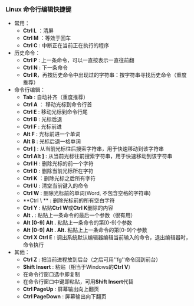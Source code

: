 ###  Linux 命令行编辑快捷键

* 常用：
  * **Ctrl L** ：清屏
  * **Ctrl M** ：等效于回车
  * **Ctrl C** : 中断正在当前正在执行的程序
* 历史命令：
  * **Ctrl P** : 上一条命令，可以一直按表示一直往前翻
  * **Ctrl N** : 下一条命令
  * **Ctrl R**，再按历史命令中出现过的字符串：按字符串寻找历史命令（重度推荐）
* 命令行编辑：
  * **Tab** : 自动补齐（重度推荐）
  * **Ctrl A** ： 移动光标到命令行首
  * **Ctrl E** :  移动光标到命令行尾
  * **Ctrl B** :  光标后退
  * **Ctrl F** : 光标前进
  * **Alt F**  : 光标前进一个单词
  * **Alt B**  : 光标后退一格单词
  * **Ctrl ]** : 从当前光标往后搜索字符串，用于快速移动到该字符串
  * **Ctrl Alt ]** : 从当前光标往前搜索字符串，用于快速移动到该字符串
  * **Ctrl H** : 删除光标的前一个字符
  * **Ctrl D** : 删除当前光标所在字符
  * **Ctrl K** ：删除光标之后所有字符
  * **Ctrl U** : 清空当前键入的命令
  * **Ctrl W** : 删除光标前的单词(Word, 不包含空格的字符串)
  * **Ctrl \ ** : 删除光标前的所有空白字符
  * **Ctrl Y** : 粘贴**Ctrl W**或**Ctrl K**删除的内容
  * **Alt .**  : 粘贴上一条命令的最后一个参数（很有用）
  * **Alt [0-9] Alt .**  粘贴上一条命令的第[0-9]个参数
  * **Alt [0-9] Alt . Alt.**  粘贴上上一条命令的第[0-9]个参数
  * **Ctrl X Ctrl E** : 调出系统默认编辑器编辑当前输入的命令，退出编辑器时，命令执行
 * 其他：
   * **Ctrl Z** : 把当前进程放到后台（之后可用''fg''命令回到前台） 
   * **Shift Insert** : 粘贴（相当于Windows的**Ctrl V**）
   * 在命令行窗口选中即复制
   * 在命令行窗口中键即粘贴，可用**Shift Insert**代替
   * **Ctrl PageUp** : 屏幕输出向上翻页
   * **Ctrl PageDown** : 屏幕输出向下翻页